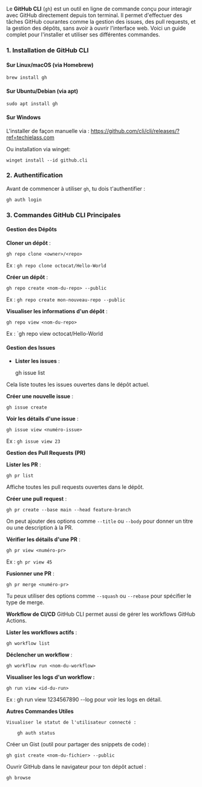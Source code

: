 Le **GitHub CLI** (`gh`) est un outil en ligne de commande conçu pour interagir avec GitHub directement depuis ton terminal. Il permet d'effectuer des tâches GitHub courantes comme la gestion des issues, des pull requests, et la gestion des dépôts, sans avoir à ouvrir l'interface web. Voici un guide complet pour l'installer et utiliser ses différentes commandes.

### 1. **Installation de GitHub CLI**

#### Sur Linux/macOS (via Homebrew)

	brew install gh
#### Sur Ubuntu/Debian (via apt)

	sudo apt install gh

#### Sur Windows

L'installer de façon manuelle via : 
https://github.com/cli/cli/releases/?ref=techielass.com

Ou installation via winget:

	winget install --id github.cli

### 2. **Authentification**

Avant de commencer à utiliser `gh`, tu dois t'authentifier :

	gh auth login
	

### 3. **Commandes GitHub CLI Principales**

#### Gestion des Dépôts

 **Cloner un dépôt** :

	gh repo clone <owner>/<repo>

Ex : `gh repo clone octocat/Hello-World`

**Créer un dépôt** :

	gh repo create <nom-du-repo> --public

Ex : `gh repo create mon-nouveau-repo --public`

**Visualiser les informations d'un dépôt** :

	gh repo view <nom-du-repo>
	
Ex : `gh repo view octocat/Hello-World 

#### Gestion des Issues

- **Lister les issues** :

	gh issue list
	
Cela liste toutes les issues ouvertes dans le dépôt actuel.

**Créer une nouvelle issue** :

	gh issue create


**Voir les détails d'une issue** :

	gh issue view <numéro-issue>

Ex : `gh issue view 23`

**Gestion des Pull Requests (PR)**

**Lister les PR** :

	gh pr list

Affiche toutes les pull requests ouvertes dans le dépôt.

**Créer une pull request** :

	gh pr create --base main --head feature-branch

On peut ajouter des options comme `--title` ou `--body` pour donner un titre ou une description à la PR.

**Vérifier les détails d'une PR** :

	gh pr view <numéro-pr>
	
Ex : `gh pr view 45`

**Fusionner une PR** :

	gh pr merge <numéro-pr>

Tu peux utiliser des options comme `--squash` ou `--rebase` pour spécifier le type de merge.

**Workflow de CI/CD**
GitHub CLI permet aussi de gérer les workflows GitHub Actions.

**Lister les workflows actifs** :

	gh workflow list

**Déclencher un workflow** :

	gh workflow run <nom-du-workflow>

**Visualiser les logs d'un workflow :**

	gh run view <id-du-run>

Ex : gh run view 1234567890 --log pour voir les logs en détail.

**Autres Commandes Utiles**

    Visualiser le statut de l'utilisateur connecté :

		gh auth status

Créer un Gist (outil pour partager des snippets de code) :

	gh gist create <nom-du-fichier> --public

Ouvrir GitHub dans le navigateur pour ton dépôt actuel :

	gh browse
